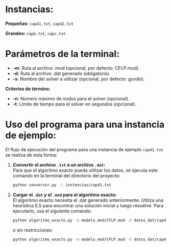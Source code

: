 # Instancias:

**Pequeñas:** `cap41.txt`, `cap42.txt`

**Grandes:** `capb.txt`, `capc.txt`

# Parámetros de la terminal:

- **-m**: Ruta al archivo .mod (opcional, por defecto: CFLP.mod).
- **-d**: Ruta al archivo .dat generado (obligatorio).
- **-s**: Nombre del solver a utilizar (opcional, por defecto: gurobi).

**Criterios de término:**

- **-n**: Número máximo de nodos para el solver (opcional).
- **-t**: Límite de tiempo para el solver en segundos (opcional).

# Uso del programa para una instancia de ejemplo:

El flujo de ejecución del programa para una instancia de ejemplo `cap41.txt` se realiza de esta forma:

1. **Convertir el archivo `.txt` a un archivo `.dat`:**  
   Para que el algoritmo exacto pueda utilizar los datos, se ejecuta este comando en la terminal del directorio del proyecto:

   ```bash
   python conversor.py -i instancias/cap41.txt
   ```

2. **Cargar el `.dat` y el `.mod` para el algoritmo exacto:**  
   El algoritmo exacto necesita el .dat generado anteriormente. Utiliza una heurística ILS para encontrar una solución inicial y luego resuelve. Para ejecutarlo, usa el siguiente comando:

   ```bash
   python algoritmo_exacto.py -m modelo_mod/CFLP.mod -d datos_dat/cap41.dat -n 1000 -t 1200
   ```

   o sin restricciones:

   ```bash
   python algoritmo_exacto.py -m modelo_mod/CFLP.mod -d datos_dat/cap41.dat
   ```
